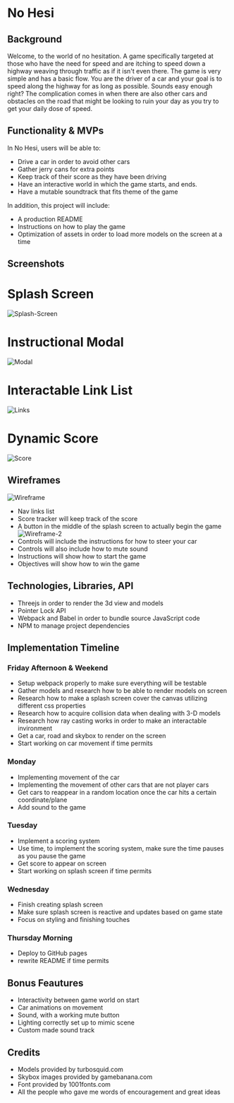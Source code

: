 # No Hesi

## Background 
Welcome, to the world of no hesitation. A game specifically targeted at those who have the need for speed and are itching to speed down a highway weaving through traffic as if it isn't even there. The game is very simple and has a basic flow. You are the driver of a car and your goal is to speed along the highway for as long as possible. Sounds easy enough right? The complication comes in when there are also other cars and obstacles on the road that might be looking to ruin your day as you try to get your daily dose of speed.

## Functionality & MVPs
In No Hesi, users will be able to: 
* Drive a car in order to avoid other cars
* Gather jerry cans for extra points
* Keep track of their score as they have been driving 
* Have an interactive world in which the game starts, and ends.
* Have a mutable soundtrack that fits theme of the game

In addition, this project will include: 
* A production README 
* Instructions on how to play the game
* Optimization of assets in order to load more models on the screen at a time

## Screenshots
# Splash Screen
![Splash-Screen](https://nohesitation.s3.amazonaws.com/SPLASH.png)
# Instructional Modal
![Modal](https://nohesitation.s3.amazonaws.com/CONTROLS.png)
# Interactable Link List
![Links](https://nohesitation.s3.amazonaws.com/LINKS.png)
# Dynamic Score
![Score](https://nohesitation.s3.amazonaws.com/SCORE.png)

## Wireframes
![Wireframe](https://nohesitation.s3.amazonaws.com/WIREFRAME1.png)
* Nav links list 
* Score tracker will keep track of the score 
* A button in the middle of the splash screen to actually begin the game 
![Wireframe-2](https://nohesitation.s3.amazonaws.com/WIREFRAME2.png)
* Controls will include the instructions for how to steer your car 
* Controls will also include how to mute sound
* Instructions will show how to start the game
* Objectives will show how to win the game

## Technologies, Libraries, API
* Threejs in order to render the 3d view and models 
* Pointer Lock API
* Webpack and Babel in order to bundle source JavaScript code
* NPM to manage project dependencies

## Implementation Timeline 
### Friday Afternoon & Weekend
* Setup webpack properly to make sure everything will be testable
* Gather models and research how to be able to render models on screen
* Research how to make a splash screen cover the canvas utilizing different css properties
* Research how to acquire collision data when dealing with 3-D models
* Research how ray casting works in order to make an interactable invironment
* Get a car, road and skybox to render on the screen
* Start working on car movement if time permits

### Monday 
* Implementing movement of the car 
* Implementing the movement of other cars that are not player cars 
* Get cars to reappear in a random location once the car hits a certain coordinate/plane
* Add sound to the game 

### Tuesday 
* Implement a scoring system
* Use time, to implement the scoring system, make sure the time pauses as you pause the game
* Get score to appear on screen
* Start working on splash screen if time permits

### Wednesday
* Finish creating splash screen
* Make sure splash screen is reactive and updates based on game state
* Focus on styling and finishing touches

### Thursday Morning
* Deploy to GitHub pages 
* rewrite README if time permits

## Bonus Feautures
* Interactivity between game world on start 
* Car animations on movement 
* Sound, with a working mute button
* Lighting correctly set up to mimic scene
* Custom made sound track 

## Credits
* Models provided by turbosquid.com
* Skybox images provided by gamebanana.com
* Font provided by 1001fonts.com
* All the people who gave me words of encouragement and great ideas

